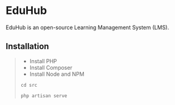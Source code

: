 # EduHub

EduHub is an open-source Learning Management System (LMS).

## Installation

> - Install PHP
> - Install Composer
> - Install Node and NPM
> ```
> cd src
> ```
> ```
> php artisan serve
> ```
